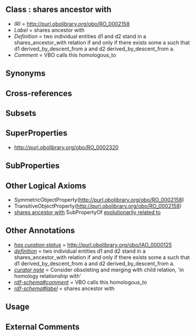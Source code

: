 
## Class : shares ancestor with

 * *IRI* = http://purl.obolibrary.org/obo/RO_0002158
 * *Label* = shares ancestor with
 * *Definition* = two individual entities d1 and d2 stand in a shares_ancestor_with relation if and only if there exists some a such that d1 derived_by_descent_from a and d2 derived_by_descent_from a.
 * *Comment* = VBO calls this homologous_to

## Synonyms


## Cross-references


## Subsets


## SuperProperties

 * <http://purl.obolibrary.org/obo/RO_0002320>

## SubProperties


## Other Logical Axioms

 * SymmetricObjectProperty(<http://purl.obolibrary.org/obo/RO_0002158>)
 * TransitiveObjectProperty(<http://purl.obolibrary.org/obo/RO_0002158>)
 * [shares ancestor with](../../RO/58/RO_0002158.md) SubPropertyOf [evolutionarily related to](../../RO/20/RO_0002320.md)

## Other Annotations

 * *[has curation status](../../IAO/14/IAO_0000114.md)* = http://purl.obolibrary.org/obo/IAO_0000125
 * *[definition](../../IAO/15/IAO_0000115.md)* = two individual entities d1 and d2 stand in a shares_ancestor_with relation if and only if there exists some a such that d1 derived_by_descent_from a and d2 derived_by_descent_from a.
 * *[curator note](../../IAO/32/IAO_0000232.md)* = Consider obsoleting and merging with child relation, 'in homology relationship with'
 * *[rdf-schema#comment](../../nt/rdf-schema#comment.md)* = VBO calls this homologous_to
 * *[rdf-schema#label](../../el/rdf-schema#label.md)* = shares ancestor with

## Usage


## External Comments

